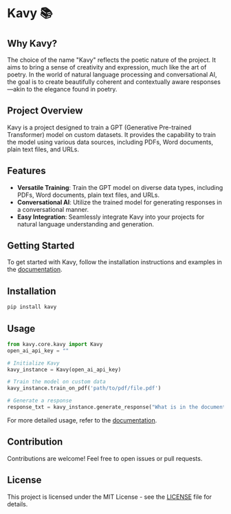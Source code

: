 # Kavy 📚

## Why Kavy?

The choice of the name "Kavy" reflects the poetic nature of the project. It aims to bring a sense of creativity and expression, much like the art of poetry. In the world of natural language processing and conversational AI, the goal is to create beautifully coherent and contextually aware responses—akin to the elegance found in poetry.

## Project Overview

Kavy is a project designed to train a GPT (Generative Pre-trained Transformer) model on custom datasets. It provides the capability to train the model using various data sources, including PDFs, Word documents, plain text files, and URLs.

## Features

- **Versatile Training**: Train the GPT model on diverse data types, including PDFs, Word documents, plain text files, and URLs.
- **Conversational AI**: Utilize the trained model for generating responses in a conversational manner.
- **Easy Integration**: Seamlessly integrate Kavy into your projects for natural language understanding and generation.

## Getting Started

To get started with Kavy, follow the installation instructions and examples in the [documentation](link-to-documentation).

## Installation

```bash
pip install kavy
```

## Usage

```python
from kavy.core.kavy import Kavy
open_ai_api_key = ""

# Initialize Kavy
kavy_instance = Kavy(open_ai_api_key)

# Train the model on custom data
kavy_instance.train_on_pdf('path/to/pdf/file.pdf')

# Generate a response
response_txt = kavy_instance.generate_response("What is in the document?")
```

For more detailed usage, refer to the [documentation](link-to-documentation).

## Contribution

Contributions are welcome! Feel free to open issues or pull requests.

## License

This project is licensed under the MIT License - see the [LICENSE](LICENSE) file for details.

